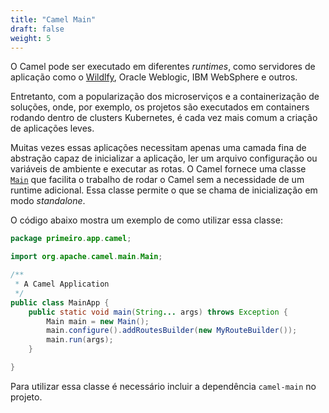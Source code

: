 ```yaml
---
title: "Camel Main"
draft: false
weight: 5
---
```


O Camel pode ser executado em diferentes _runtimes_, como servidores de aplicação como o [Wildlfy](https://www.wildfly.org/), Oracle Weblogic, IBM WebSphere e outros.

Entretanto, com a popularização dos microserviços e a containerização de soluções, onde, por exemplo, os projetos são executados em containers rodando dentro de clusters Kubernetes, é cada vez mais comum a criação de aplicações leves.

Muitas vezes essas aplicações necessitam apenas uma camada fina de abstração capaz de inicializar a aplicação, ler um arquivo configuração ou variáveis de ambiente e executar as rotas. O Camel fornece uma classe [`Main`](https://www.javadoc.io/static/org.apache.camel/camel-main/3.14.2/index.html) que facilita o trabalho de rodar o Camel sem a necessidade de um runtime adicional. Essa classe permite o que se chama de inicialização em modo _standalone_.

O código abaixo mostra um exemplo de como utilizar essa classe:

```java
package primeiro.app.camel;

import org.apache.camel.main.Main;

/**
 * A Camel Application
 */
public class MainApp {
    public static void main(String... args) throws Exception {
        Main main = new Main();
        main.configure().addRoutesBuilder(new MyRouteBuilder());
        main.run(args);
    }

}
```

Para utilizar essa classe é necessário incluir a dependência `camel-main` no projeto.